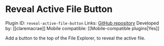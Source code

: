 # Reveal Active File Button

Plugin ID: `reveal-active-file-button`
Links: [GitHub repository](https://github.com/claremacrae/reveal-active-file-button-plugin)
Developed by: [[claremacrae]]
Mobile compatible: [[Mobile-compatible plugins|Yes]]

Add a button to the top of the File Explorer, to reveal the active file.
